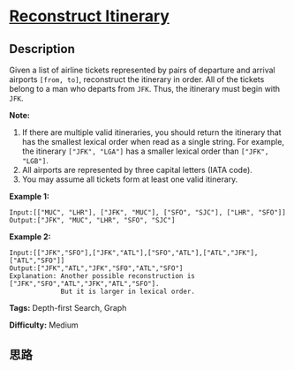 # [Reconstruct Itinerary][title]

## Description

Given a list of airline tickets represented by pairs of departure and arrival
airports `[from, to]`, reconstruct the itinerary in order. All of the tickets
belong to a man who departs from `JFK`. Thus, the itinerary must begin with
`JFK`.

**Note:**

  1. If there are multiple valid itineraries, you should return the itinerary that has the smallest lexical order when read as a single string. For example, the itinerary `["JFK", "LGA"]` has a smaller lexical order than `["JFK", "LGB"]`.
  2. All airports are represented by three capital letters (IATA code).
  3. You may assume all tickets form at least one valid itinerary.

**Example 1:**
            Input:[["MUC", "LHR"], ["JFK", "MUC"], ["SFO", "SJC"], ["LHR", "SFO"]]    Output:["JFK", "MUC", "LHR", "SFO", "SJC"]    

**Example 2:**
            Input:[["JFK","SFO"],["JFK","ATL"],["SFO","ATL"],["ATL","JFK"],["ATL","SFO"]]    Output:["JFK","ATL","JFK","SFO","ATL","SFO"]    Explanation: Another possible reconstruction is ["JFK","SFO","ATL","JFK","ATL","SFO"].                 But it is larger in lexical order.    


**Tags:** Depth-first Search, Graph

**Difficulty:** Medium

## 思路

[title]: https://leetcode.com/problems/reconstruct-itinerary
